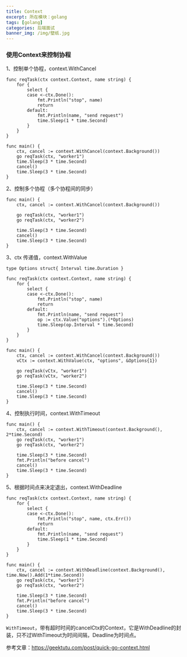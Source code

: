 ```yaml
---
title: Context
excerpt: 所在模块：golang
tags: [golang]
categories: 后端面试
banner_img: /img/壁纸.jpg
---
```


### 使用Context来控制协程

1、控制单个协程，context.WithCancel

```
func reqTask(ctx context.Context, name string) {
	for {
		select {
		case <-ctx.Done():
			fmt.Println("stop", name)
			return
		default:
			fmt.Println(name, "send request")
			time.Sleep(1 * time.Second)
		}
	}
}

func main() {
	ctx, cancel := context.WithCancel(context.Background())
	go reqTask(ctx, "worker1")
	time.Sleep(3 * time.Second)
	cancel()
	time.Sleep(3 * time.Second)
}
```

2、控制多个协程（多个协程间的同步）

```
func main() {
	ctx, cancel := context.WithCancel(context.Background())
	
	go reqTask(ctx, "worker1")
	go reqTask(ctx, "worker2")
	
	time.Sleep(3 * time.Second)
	cancel()
	time.Sleep(3 * time.Second)
}
```

3、ctx 传递值，context.WithValue

```
type Options struct{ Interval time.Duration }

func reqTask(ctx context.Context, name string) {
	for {
		select {
		case <-ctx.Done():
			fmt.Println("stop", name)
			return
		default:
			fmt.Println(name, "send request")
			op := ctx.Value("options").(*Options)
			time.Sleep(op.Interval * time.Second)
		}
	}
}

func main() {
	ctx, cancel := context.WithCancel(context.Background())
	vCtx := context.WithValue(ctx, "options", &Options{1})

	go reqTask(vCtx, "worker1")
	go reqTask(vCtx, "worker2")

	time.Sleep(3 * time.Second)
	cancel()
	time.Sleep(3 * time.Second)
}
```

4、控制执行时间，context.WithTimeout

```
func main() {
	ctx, cancel := context.WithTimeout(context.Background(), 2*time.Second)
	go reqTask(ctx, "worker1")
	go reqTask(ctx, "worker2")

	time.Sleep(3 * time.Second)
	fmt.Println("before cancel")
	cancel()
	time.Sleep(3 * time.Second)
}
```

5、根据时间点来决定退出，context.WithDeadline

```
func reqTask(ctx context.Context, name string) {
	for {
		select {
		case <-ctx.Done():
			fmt.Println("stop", name, ctx.Err())
			return
		default:
			fmt.Println(name, "send request")
			time.Sleep(1 * time.Second)
		}
	}
}

func main() {
	ctx, cancel := context.WithDeadline(context.Background(), time.Now().Add(1*time.Second))
	go reqTask(ctx, "worker1")
	go reqTask(ctx, "worker2")

	time.Sleep(3 * time.Second)
	fmt.Println("before cancel")
	cancel()
	time.Sleep(3 * time.Second)
}
```

`WithTimeout`，带有超时时间的cancelCtx的Context，它是WithDeadline的封装，只不过WithTimeout为时间间隔，Deadline为时间点。

参考文章：https://geektutu.com/post/quick-go-context.html

